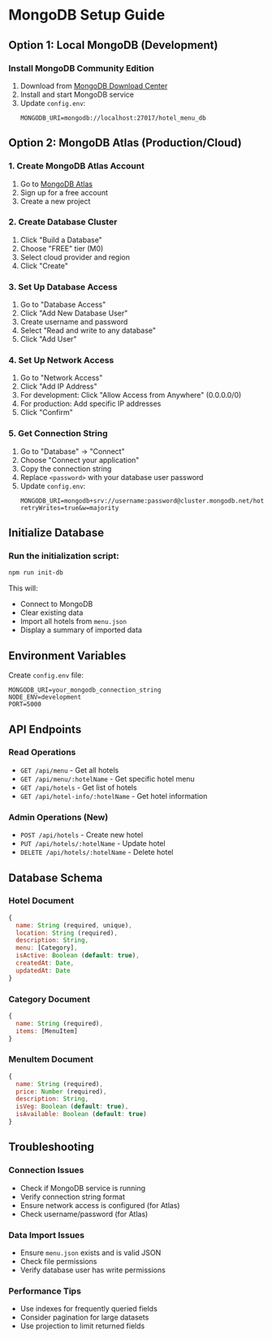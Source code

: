 # MongoDB Setup Guide

## Option 1: Local MongoDB (Development)

### Install MongoDB Community Edition
1. Download from [MongoDB Download Center](https://www.mongodb.com/try/download/community)
2. Install and start MongoDB service
3. Update `config.env`:
   ```
   MONGODB_URI=mongodb://localhost:27017/hotel_menu_db
   ```

## Option 2: MongoDB Atlas (Production/Cloud)

### 1. Create MongoDB Atlas Account
1. Go to [MongoDB Atlas](https://www.mongodb.com/atlas)
2. Sign up for a free account
3. Create a new project

### 2. Create Database Cluster
1. Click "Build a Database"
2. Choose "FREE" tier (M0)
3. Select cloud provider and region
4. Click "Create"

### 3. Set Up Database Access
1. Go to "Database Access"
2. Click "Add New Database User"
3. Create username and password
4. Select "Read and write to any database"
5. Click "Add User"

### 4. Set Up Network Access
1. Go to "Network Access"
2. Click "Add IP Address"
3. For development: Click "Allow Access from Anywhere" (0.0.0.0/0)
4. For production: Add specific IP addresses
5. Click "Confirm"

### 5. Get Connection String
1. Go to "Database" → "Connect"
2. Choose "Connect your application"
3. Copy the connection string
4. Replace `<password>` with your database user password
5. Update `config.env`:
   ```
   MONGODB_URI=mongodb+srv://username:password@cluster.mongodb.net/hotel_menu_db?retryWrites=true&w=majority
   ```

## Initialize Database

### Run the initialization script:
```bash
npm run init-db
```

This will:
- Connect to MongoDB
- Clear existing data
- Import all hotels from `menu.json`
- Display a summary of imported data

## Environment Variables

Create `config.env` file:
```
MONGODB_URI=your_mongodb_connection_string
NODE_ENV=development
PORT=5000
```

## API Endpoints

### Read Operations
- `GET /api/menu` - Get all hotels
- `GET /api/menu/:hotelName` - Get specific hotel menu
- `GET /api/hotels` - Get list of hotels
- `GET /api/hotel-info/:hotelName` - Get hotel information

### Admin Operations (New)
- `POST /api/hotels` - Create new hotel
- `PUT /api/hotels/:hotelName` - Update hotel
- `DELETE /api/hotels/:hotelName` - Delete hotel

## Database Schema

### Hotel Document
```javascript
{
  name: String (required, unique),
  location: String (required),
  description: String,
  menu: [Category],
  isActive: Boolean (default: true),
  createdAt: Date,
  updatedAt: Date
}
```

### Category Document
```javascript
{
  name: String (required),
  items: [MenuItem]
}
```

### MenuItem Document
```javascript
{
  name: String (required),
  price: Number (required),
  description: String,
  isVeg: Boolean (default: true),
  isAvailable: Boolean (default: true)
}
```

## Troubleshooting

### Connection Issues
- Check if MongoDB service is running
- Verify connection string format
- Ensure network access is configured (for Atlas)
- Check username/password (for Atlas)

### Data Import Issues
- Ensure `menu.json` exists and is valid JSON
- Check file permissions
- Verify database user has write permissions

### Performance Tips
- Use indexes for frequently queried fields
- Consider pagination for large datasets
- Use projection to limit returned fields 